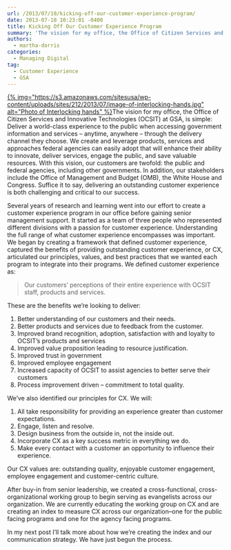 ```yaml
---
url: /2013/07/10/kicking-off-our-customer-experience-program/
date: 2013-07-10 10:23:01 -0400
title: Kicking Off Our Customer Experience Program
summary: 'The vision for my office, the Office of Citizen Services and Innovative Technologies (OCSIT) at GSA, is simple: Deliver a world-class experience to the public when accessing government information and services &ndash; anytime, anywhere &ndash; through the delivery channel they choose. &nbsp;We create and leverage products, services and approaches'
authors:
  - martha-dorris
categories:
  - Managing Digital
tag:
  - Customer Experience
  - GSA
---
```


<p dir="ltr" style="text-align: left;">
  <a href="https://s3.amazonaws.com/sitesusa/wp-content/uploads/sites/212/2013/07/image-of-interlocking-hands.jpg">{% img="https://s3.amazonaws.com/sitesusa/wp-content/uploads/sites/212/2013/07/image-of-interlocking-hands.jpg" alt="Photo of Interlocking hands" %}</a>The vision for my office, the Office of Citizen Services and Innovative Technologies (OCSIT) at GSA, is simple: Deliver a world-class experience to the public when accessing government information and services – anytime, anywhere – through the delivery channel they choose.  We create and leverage products, services and approaches federal agencies can easily adopt that will enhance their ability to innovate, deliver services, engage the public, and save valuable resources.  With this vision, our customers are twofold: the public and federal agencies, including other governments. In addition, our stakeholders include the Office of Management and Budget (OMB), the White House and Congress. Suffice it to say, delivering an outstanding customer experience is both challenging and critical to our success.
</p>

<p dir="ltr">
  Several years of research and learning went into our effort to create a customer experience program in our office before gaining senior management support.  It started as a team of three people who represented different divisions with a passion for customer experience. Understanding the full range of what customer experience encompasses was important.  We began by creating a framework that defined customer experience, captured the benefits of providing outstanding customer experience, or CX, articulated our principles, values, and best practices that we wanted each program to integrate into their programs. We defined customer experience as:
</p>

> <p dir="ltr">
>   Our customers’ perceptions of their entire experience with OCSIT staff, products and services.
> </p>

<p dir="ltr">
  These are the benefits we&#8217;re looking to deliver:
</p>

  1. Better understanding of our customers and their needs.
  2. Better products and services due to feedback from the customer.
  3. Improved brand recognition, adoption, satisfaction with and loyalty to OCSIT’s products and services
  4. Improved value proposition leading to resource justification.
  5. Improved trust in government
  6. Improved employee engagement
  7. Increased capacity of OCSIT to assist agencies to better serve their customers
  8. Process improvement driven &#8211; commitment to total quality.

<p dir="ltr">
  We&#8217;ve also identified our principles for CX. We will:
</p>

  1. All take responsibility for providing an experience greater than customer expectations.
  2. Engage, listen and resolve.
  3. Design business from the outside in, not the inside out.
  4. Incorporate CX as a key success metric in everything we do.
  5. Make every contact with a customer an opportunity to influence their experience.

<p dir="ltr">
  Our CX values are: outstanding quality, enjoyable customer engagement, employee engagement and customer-centric culture.
</p>

<p dir="ltr">
  After buy-in from senior leadership, we created a cross-functional, cross-organizational working group to begin serving as evangelists across our organization. We are currently educating the working group on CX and are creating an index to measure CX across our organization&#8211;one for the public facing programs and one for the agency facing programs.
</p>

<p dir="ltr">
  In my next post I&#8217;ll talk more about how we&#8217;re creating the index and our communication strategy. We have just begun the process.
</p>

<div>
</div>

&nbsp;